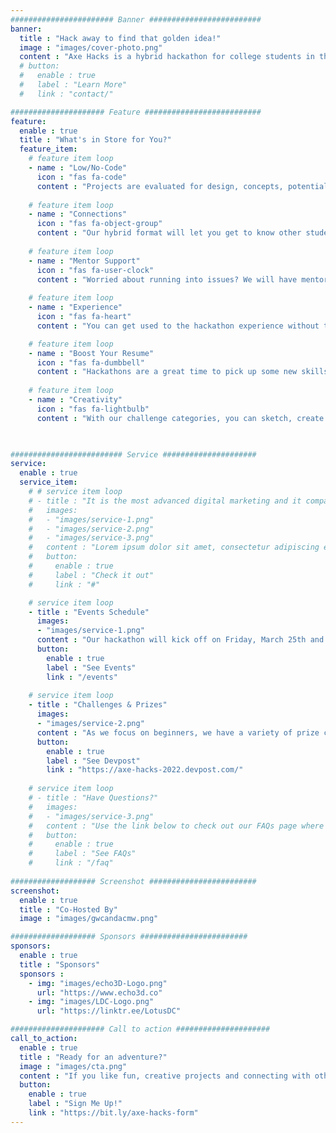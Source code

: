 ```yaml
---
####################### Banner #########################
banner:
  title : "Hack away to find that golden idea!"
  image : "images/cover-photo.png"
  content : "Axe Hacks is a hybrid hackathon for college students in the U.S. who identify as female or non-binary, focused on a fun, beginner-friendly experience with low-code/no-code projects. Join us March 25th - 27th, and stay tuned for our full schedule!"
  # button:
  #   enable : true
  #   label : "Learn More"
  #   link : "contact/"

##################### Feature ##########################
feature:
  enable : true
  title : "What's in Store for You?"
  feature_item:
    # feature item loop
    - name : "Low/No-Code"
      icon : "fas fa-code"
      content : "Projects are evaluated for design, concepts, potential, and so much more than code - making it ideal for beginners."
      
    # feature item loop
    - name : "Connections"
      icon : "fas fa-object-group"
      content : "Our hybrid format will let you get to know other students at UNC Charlotte on campus or from the comfort of your own home."
      
    # feature item loop
    - name : "Mentor Support"
      icon : "fas fa-user-clock"
      content : "Worried about running into issues? We will have mentors available on the Hacker Help channel!"
      
    # feature item loop
    - name : "Experience"
      icon : "fas fa-heart"
      content : "You can get used to the hackathon experience without the stress of having to build anything technical."

    # feature item loop
    - name : "Boost Your Resume"
      icon : "fas fa-dumbbell"
      content : "Hackathons are a great time to pick up some new skills, or strengthen your current ones, that you can add to your resume!"
      
    # feature item loop
    - name : "Creativity"
      icon : "fas fa-lightbulb"
      content : "With our challenge categories, you can sketch, create a digital prototype or code something. Let your creativity fly!"
      


######################### Service #####################
service:
  enable : true
  service_item:
    # # service item loop
    # - title : "It is the most advanced digital marketing and it company."
    #   images:
    #   - "images/service-1.png"
    #   - "images/service-2.png"
    #   - "images/service-3.png"
    #   content : "Lorem ipsum dolor sit amet, consectetur adipiscing elit. Consequat tristique eget amet, tempus eu at consecttur. Leo facilisi nunc viverra tellus. Ac laoreet sit vel consquat. consectetur adipiscing elit. Consequat tristique eget amet, tempus eu at consecttur. Leo facilisi nunc viverra tellus. Ac laoreet sit vel consquat."
    #   button:
    #     enable : true
    #     label : "Check it out"
    #     link : "#"

    # service item loop
    - title : "Events Schedule"
      images:
      - "images/service-1.png"
      content : "Our hackathon will kick off on Friday, March 25th and wrap up on March 27th. In addition to Hacker Hangouts during the hackathon, we will have an awesome line-up of Mini Events in the week leading up to it. Once our full schedule is posted, you can check it out with the link below!"
      button:
        enable : true
        label : "See Events"
        link : "/events"
        
    # service item loop
    - title : "Challenges & Prizes"
      images:
      - "images/service-2.png"
      content : "As we focus on beginners, we have a variety of prize categories from those rewarding the idea with the most potential to those with the most technical hack. We will also have a challenge for who can create the best Nora the Niner (our awesome female mascot at Axe Hacks). Stay tuned for the announcement of all our categories and prizes! You can find this information and more on Devpost with the link below."
      button:
        enable : true
        label : "See Devpost"
        link : "https://axe-hacks-2022.devpost.com/"
        
    # service item loop
    # - title : "Have Questions?"
    #   images:
    #   - "images/service-3.png"
    #   content : "Use the link below to check out our FAQs page where you can find answers to some of your questions. If you find these still don't have what you're looking for, feel free to contact us with menu at the top of this page!"
    #   button:
    #     enable : true
    #     label : "See FAQs"
    #     link : "/faq"
        
################### Screenshot ########################
screenshot:
  enable : true
  title : "Co-Hosted By"
  image : "images/gwcandacmw.png"

################### Sponsors ########################
sponsors:
  enable : true
  title : "Sponsors"
  sponsors : 
    - img: "images/echo3D-Logo.png"
      url: "https://www.echo3d.co"
    - img: "images/LDC-Logo.png"
      url: "https://linktr.ee/LotusDC"

##################### Call to action #####################
call_to_action:
  enable : true
  title : "Ready for an adventure?"
  image : "images/cta.png"
  content : "If you like fun, creative projects and connecting with other awesome women in STEM, you should join us! Once registered, you will be added to our email list for any updates and announcements like our schedule and category prize postings."
  button:
    enable : true
    label : "Sign Me Up!"
    link : "https://bit.ly/axe-hacks-form"
---
```

